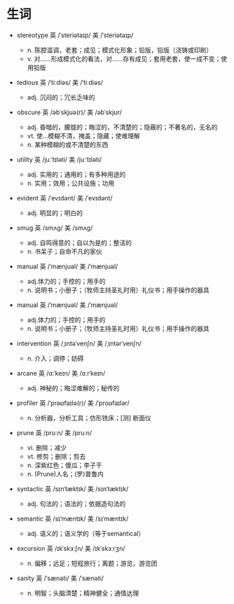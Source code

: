# 生词

- stereotype 英 /ˈsteriətaɪp/ 美 /ˈsteriətaɪp/ 
  - n. 陈腔滥调，老套；成见；模式化形象；铅版，铅版（浇铸或印刷）
  - v. 对……形成模式化的看法，对……存有成见；套用老套，使一成不变；使用铅版
	
- tedious 英 /ˈtiːdiəs/ 美 /ˈtiːdiəs/
  - adj. 沉闷的；冗长乏味的

- obscure 英  /əbˈskjʊə(r)/ 美  /əbˈskjʊr/ 
  - adj. 昏暗的，朦胧的；晦涩的，不清楚的；隐蔽的；不著名的，无名的
  - vt. 使…模糊不清，掩盖；隐藏；使难理解
  - n. 某种模糊的或不清楚的东西

- utility 英 /juːˈtɪləti/ 美   /juːˈtɪləti/ 
  - adj. 实用的；通用的；有多种用途的
  - n. 实用；效用；公共设施；功用

- evident 英 /ˈevɪdənt/ 美  /ˈevɪdənt/ 
  - adj. 明显的；明白的

- smug 英 /smʌɡ/ 美  /smʌɡ/
  - adj. 自鸣得意的；自以为是的；整洁的
  - n. 书呆子；自命不凡的家伙

- manual 英 /ˈmænjuəl/ 美  /ˈmænjuəl/ 
  - adj.体力的；手控的；用手的
  - n. 说明书；小册子；（牧师主持圣礼时用）礼仪书；用手操作的器具

- manual 英 /ˈmænjuəl/ 美  /ˈmænjuəl/ 
  - adj.体力的；手控的；用手的
  - n. 说明书；小册子；（牧师主持圣礼时用）礼仪书；用手操作的器具

- intervention 英  /ˌɪntəˈvenʃn/ 美 /ˌɪntərˈvenʃn/ 
  - n. 介入；调停；妨碍

- arcane 英  /ɑːˈkeɪn/  美 /ɑːrˈkeɪn/ 
  - adj. 神秘的；晦涩难解的；秘传的

- profiler 英  /ˈprəʊfaɪlə(r)/  美 /ˈproʊfaɪlər/ 
  - n. 分析器，分析工具；仿形铣床；[测] 断面仪

- prune 英  /pruːn/  美 /pruːn/ 
  - vi. 删除；减少
  - vt. 修剪；删除；剪去
  - n. 深紫红色；傻瓜；李子干
  - n. (Prune)人名；(罗)普鲁内

- syntactic 英  /sɪnˈtæktɪk/  美 /sɪnˈtæktɪk/ 
  - adj. 句法的；语法的；依据造句法的

- semantic 英 /sɪˈmæntɪk/   美 /sɪˈmæntɪk/ 
  - adj. 语义的；语义学的（等于semantical）

- excursion 英 /ɪkˈskɜːʃn/   美  /ɪkˈskɜːrʒn/ 
  - n. 偏移；远足；短程旅行；离题；游览，游览团

- sanity 英 /ˈsænəti/   美  /ˈsænəti/ 
  - n. 明智；头脑清楚；精神健全；通情达理


























